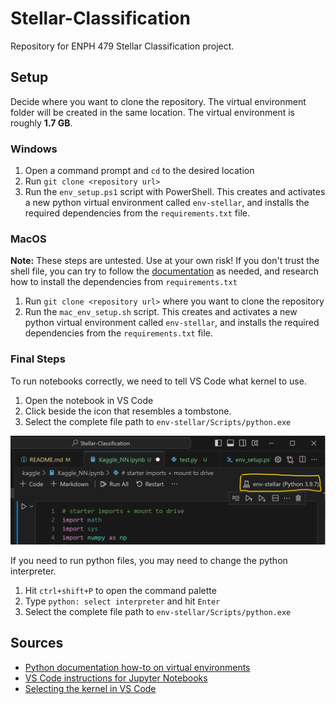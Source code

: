 # Stellar-Classification

Repository for ENPH 479 Stellar Classification project.

## Setup

Decide where you want to clone the repository. The virtual environment folder will be created in the same location. The virtual environment is roughly **1.7 GB**.

### Windows

1. Open a command prompt and `cd` to the desired location
2. Run `git clone <repository url>`
3. Run the `env_setup.ps1` script with PowerShell. This creates and activates a new python virtual environment called `env-stellar`, and installs the required dependencies from the `requirements.txt` file.

### MacOS

**Note:** These steps are untested. Use at your own risk! If you don't trust the shell file, you can try to follow the [documentation](https://packaging.python.org/en/latest/guides/installing-using-pip-and-virtual-environments/) as needed, and research how to install the dependencies from `requirements.txt`

1. Run `git clone <repository url>` where you want to clone the repository
2. Run the `mac_env_setup.sh` script. This creates and activates a new python virtual environment called `env-stellar`, and installs the required dependencies from the `requirements.txt` file.

### Final Steps

To run notebooks correctly, we need to tell VS Code what kernel to use.

1. Open the notebook in VS Code
2. Click beside the icon that resembles a tombstone.
3. Select the complete file path to `env-stellar/Scripts/python.exe`

![Alt text](change_kernel.png)

If you need to run python files, you may need to change the python interpreter.

1. Hit `ctrl+shift+P` to open the command palette
2. Type `python: select interpreter` and hit `Enter`
3. Select the complete file path to `env-stellar/Scripts/python.exe`

## Sources

- [Python documentation how-to on virtual environments](https://packaging.python.org/en/latest/guides/installing-using-pip-and-virtual-environments/)
- [VS Code instructions for Jupyter Notebooks](https://code.visualstudio.com/docs/datascience/jupyter-notebooks)
- [Selecting the kernel in VS Code](https://code.visualstudio.com/docs/datascience/jupyter-kernel-management#:~:text=You%20can%20open%20the%20kernel,Notebook%3A%20Select%20Notebook%20Kernel%20command.&text=Note%3A%20In%20the%20previous%20versions,all%20available%20kernels%20by%20default.)
